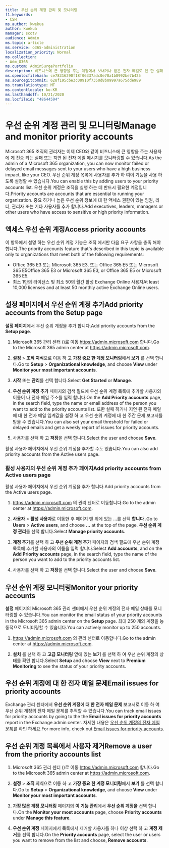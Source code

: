 ```yaml
---
title: 우선 순위 계정 관리 및 모니터링
f1.keywords:
- CSH
ms.author: kwekua
author: kwekua
manager: scotv
audience: Admin
ms.topic: article
ms.service: o365-administration
localization_priority: Normal
ms.collection:
- Adm_O365
ms.custom: AdminSurgePortfolio
description: 비즈니스에 큰 영향을 주는 계정에서 보내거나 받은 전자 메일로 인 한 실패 및 지연 된 메시지를 모니터링 합니다.
ms.openlocfilehash: ce78316290f18f06337adc0e78a1b8992be7b425
ms.sourcegitcommit: 628f195cbe3c00910f7350d8b09997a675dde989
ms.translationtype: MT
ms.contentlocale: ko-KR
ms.lasthandoff: 10/21/2020
ms.locfileid: "48644594"
---
```

# <a name="manage-and-monitor-priority-accounts"></a><span data-ttu-id="e9b1f-103">우선 순위 계정 관리 및 모니터링</span><span class="sxs-lookup"><span data-stu-id="e9b1f-103">Manage and monitor priority accounts</span></span>

<span data-ttu-id="e9b1f-104">Microsoft 365 조직의 관리자는 이제 CEO와 같이 비즈니스에 큰 영향을 주는 사용자에 게 전송 되는 실패 또는 지연 된 전자 메일 메시지를 모니터링할 수 있습니다.</span><span class="sxs-lookup"><span data-stu-id="e9b1f-104">As the admin of a Microsoft 365 organization, you can now monitor failed or delayed email messages sent to your users who have a high business impact, like your CEO.</span></span> <span data-ttu-id="e9b1f-105">우선 순위 계정 목록에 사용자를 추가 하 여이 기능을 사용 하도록 설정할 수 있습니다.</span><span class="sxs-lookup"><span data-stu-id="e9b1f-105">You can enable this by adding users to your priority accounts list.</span></span> <span data-ttu-id="e9b1f-106">우선 순위 계정은 조직을 실행 하는 데 반드시 필요한 계정입니다.</span><span class="sxs-lookup"><span data-stu-id="e9b1f-106">Priority accounts are accounts that are essential to running your organization.</span></span> <span data-ttu-id="e9b1f-107">중요 하거나 높은 우선 순위 정보에 대 한 액세스 권한이 있는 임원, 리더, 관리자 또는 기타 사용자를 추가 합니다.</span><span class="sxs-lookup"><span data-stu-id="e9b1f-107">Add executives, leaders, managers or other users who have access to sensitive or high priority information.</span></span>

## <a name="access-priority-accounts"></a><span data-ttu-id="e9b1f-108">액세스 우선 순위 계정</span><span class="sxs-lookup"><span data-stu-id="e9b1f-108">Access priority accounts</span></span>

<span data-ttu-id="e9b1f-109">이 항목에서 설명 하는 우선 순위 계정 기능은 조직 에서만 다음 요구 사항을 충족 해야 합니다.</span><span class="sxs-lookup"><span data-stu-id="e9b1f-109">The priority accounts feature that's described in this topic is available only to organizations that meet both of the following requirements:</span></span>

- <span data-ttu-id="e9b1f-110">Office 365 E3 또는 Microsoft 365 E3, 또는 Office 365 E5 또는 Microsoft 365 E5</span><span class="sxs-lookup"><span data-stu-id="e9b1f-110">Office 365 E3 or Microsoft 365 E3, or Office 365 E5 or Microsoft 365 E5.</span></span>
- <span data-ttu-id="e9b1f-111">최소 1만의 라이선스 및 최소 50의 월간 활성 Exchange Online 사용자</span><span class="sxs-lookup"><span data-stu-id="e9b1f-111">At least 10,000 licenses and at least 50 monthly active Exchange Online users.</span></span>

## <a name="add-priority-accounts-from-the-setup-page"></a><span data-ttu-id="e9b1f-112">설정 페이지에서 우선 순위 계정 추가</span><span class="sxs-lookup"><span data-stu-id="e9b1f-112">Add priority accounts from the Setup page</span></span>

<span data-ttu-id="e9b1f-113">**설정 페이지**에서 우선 순위 계정을 추가 합니다.</span><span class="sxs-lookup"><span data-stu-id="e9b1f-113">Add priority accounts from the **Setup page**.</span></span>

1. <span data-ttu-id="e9b1f-114">Microsoft 365 관리 센터 ()로 이동 <a href="https://go.microsoft.com/fwlink/p/?linkid=2024339" target="_blank">https://admin.microsoft.com</a> 합니다.</span><span class="sxs-lookup"><span data-stu-id="e9b1f-114">Go to the Microsoft 365 admin center at <a href="https://go.microsoft.com/fwlink/p/?linkid=2024339" target="_blank">https://admin.microsoft.com</a>.</span></span>

2. <span data-ttu-id="e9b1f-115">**설정**  >  **조직 지식**으로 이동 하 고 **가장 중요 한 계정 모니터링**에서 **보기** 를 선택 합니다.</span><span class="sxs-lookup"><span data-stu-id="e9b1f-115">Go to **Setup** > **Organizational knowledge**, and choose **View** under **Monitor your most important accounts**.</span></span>

3. <span data-ttu-id="e9b1f-116">**시작** 또는 **관리**를 선택 합니다.</span><span class="sxs-lookup"><span data-stu-id="e9b1f-116">Select **Get Started** or **Manage**.</span></span>

4. <span data-ttu-id="e9b1f-117">**우선 순위 계정 추가** 페이지의 검색 필드에 우선 순위 계정 목록에 추가할 사용자의 이름이 나 전자 메일 주소를 입력 합니다.</span><span class="sxs-lookup"><span data-stu-id="e9b1f-117">On the **Add Priority accounts** page, in the search field, type the name or email address of the person you want to add to the priority accounts list.</span></span> <span data-ttu-id="e9b1f-118">또한 실패 하거나 지연 된 전자 메일에 대 한 전자 메일 임계값을 설정 하 고 우선 순위 계정에 대 한 주간 문제 보고서를 받을 수 있습니다.</span><span class="sxs-lookup"><span data-stu-id="e9b1f-118">You can also set your email threshold for failed or delayed emails and get a weekly report of issues for priority accounts.</span></span>

5. <span data-ttu-id="e9b1f-119">사용자를 선택 하 고 **저장**을 선택 합니다.</span><span class="sxs-lookup"><span data-stu-id="e9b1f-119">Select the user and choose **Save**.</span></span>

<span data-ttu-id="e9b1f-120">활성 사용자 페이지에서 우선 순위 계정을 추가할 수도 있습니다.</span><span class="sxs-lookup"><span data-stu-id="e9b1f-120">You can also add priority accounts from the Active users page.</span></span>

### <a name="add-priority-accounts-from-active-users-page"></a><span data-ttu-id="e9b1f-121">활성 사용자의 우선 순위 계정 추가 페이지</span><span class="sxs-lookup"><span data-stu-id="e9b1f-121">Add priority accounts from Active users page</span></span>

<span data-ttu-id="e9b1f-122">활성 사용자 페이지에서 우선 순위 계정을 추가 합니다.</span><span class="sxs-lookup"><span data-stu-id="e9b1f-122">Add priority accounts from the Active users page.</span></span>

1. <span data-ttu-id="e9b1f-123"><a href="https://go.microsoft.com/fwlink/p/?linkid=2024339" target="_blank">https://admin.microsoft.com</a> 의 관리 센터로 이동합니다.</span><span class="sxs-lookup"><span data-stu-id="e9b1f-123">Go to the admin center at <a href="https://go.microsoft.com/fwlink/p/?linkid=2024339" target="_blank">https://admin.microsoft.com</a>.</span></span>

2. <span data-ttu-id="e9b1f-124">**사용자**  >  **활성 사용자**로 이동한 후 페이지 맨 위에 있는 ...를 선택 **합니다** .</span><span class="sxs-lookup"><span data-stu-id="e9b1f-124">Go to **Users** > **Active users**, and choose **...** at the top of the page.</span></span> <span data-ttu-id="e9b1f-125">**우선 순위 계정 관리**를 선택 합니다.</span><span class="sxs-lookup"><span data-stu-id="e9b1f-125">Select **Manage priority accounts**.</span></span>

3. <span data-ttu-id="e9b1f-126">**계정 추가**를 선택 하 고 **우선 순위 계정 추가** 페이지의 검색 필드에 우선 순위 계정 목록에 추가할 사용자의 이름을 입력 합니다.</span><span class="sxs-lookup"><span data-stu-id="e9b1f-126">Select **Add accounts**, and on the **Add Priority accounts** page, in the search field, type the name of the person you want to add to the priority accounts list.</span></span>

4. <span data-ttu-id="e9b1f-127">사용자를 선택 하 고 **저장**을 선택 합니다.</span><span class="sxs-lookup"><span data-stu-id="e9b1f-127">Select the user and choose **Save**.</span></span>

## <a name="monitor-your-priority-accounts"></a><span data-ttu-id="e9b1f-128">우선 순위 계정 모니터링</span><span class="sxs-lookup"><span data-stu-id="e9b1f-128">Monitor your priority accounts</span></span>

<span data-ttu-id="e9b1f-129">**설정** 페이지의 Microsoft 365 관리 센터에서 우선 순위 계정의 전자 메일 상태를 모니터링할 수 있습니다.</span><span class="sxs-lookup"><span data-stu-id="e9b1f-129">You can monitor the email status of your priority accounts in the Microsoft 365 admin center on the **Setup** page.</span></span> <span data-ttu-id="e9b1f-130">최대 250 개의 계정을 능동적으로 모니터링할 수 있습니다.</span><span class="sxs-lookup"><span data-stu-id="e9b1f-130">You can actively monitor up to 250 accounts.</span></span>

1. <span data-ttu-id="e9b1f-131"><a href="https://go.microsoft.com/fwlink/p/?linkid=2024339" target="_blank">https://admin.microsoft.com</a> 의 관리 센터로 이동합니다.</span><span class="sxs-lookup"><span data-stu-id="e9b1f-131">Go to the admin center at <a href="https://go.microsoft.com/fwlink/p/?linkid=2024339" target="_blank">https://admin.microsoft.com</a>.</span></span>

2. <span data-ttu-id="e9b1f-132">**설치** 를 선택 하 고 **고급 모니터링** 옆에 있는 **보기** 를 선택 하 여 우선 순위 계정의 상태를 확인 합니다.</span><span class="sxs-lookup"><span data-stu-id="e9b1f-132">Select **Setup** and choose **View** next to **Premium Monitoring** to see the status of your priority accounts.</span></span>

## <a name="email-issues-for-priority-accounts"></a><span data-ttu-id="e9b1f-133">우선 순위 계정에 대 한 전자 메일 문제</span><span class="sxs-lookup"><span data-stu-id="e9b1f-133">Email issues for priority accounts</span></span>

<span data-ttu-id="e9b1f-134">Exchange 관리 센터에서 **우선 순위 계정에 대 한 전자 메일 문제** 보고서로 이동 하 여 우선 순위 계정의 전자 메일 문제를 추적할 수 있습니다.</span><span class="sxs-lookup"><span data-stu-id="e9b1f-134">You can track email issues for priority accounts by going to the the **Email issues for priority accounts** report in the Exchange admin center.</span></span> <span data-ttu-id="e9b1f-135">자세한 내용은 [우선 순위 계정의 전자 메일 문제](https://docs.microsoft.com/exchange/monitoring/mail-flow-reports/mfr-email-issues-for-priority-accounts-report)를 확인 하세요.</span><span class="sxs-lookup"><span data-stu-id="e9b1f-135">For more info, check out [Email issues for priority accounts](https://docs.microsoft.com/exchange/monitoring/mail-flow-reports/mfr-email-issues-for-priority-accounts-report).</span></span>

## <a name="remove-a-user-from-the-priority-accounts-list"></a><span data-ttu-id="e9b1f-136">우선 순위 계정 목록에서 사용자 제거</span><span class="sxs-lookup"><span data-stu-id="e9b1f-136">Remove a user from the priority accounts list</span></span>

1. <span data-ttu-id="e9b1f-137">Microsoft 365 관리 센터 ()로 이동 <a href="https://go.microsoft.com/fwlink/p/?linkid=2024339" target="_blank">https://admin.microsoft.com</a> 합니다.</span><span class="sxs-lookup"><span data-stu-id="e9b1f-137">Go to the Microsoft 365 admin center at <a href="https://go.microsoft.com/fwlink/p/?linkid=2024339" target="_blank">https://admin.microsoft.com</a>.</span></span>

2. <span data-ttu-id="e9b1f-138">**설정**  >  **조직 지식**으로 이동 하 고 **가장 중요 한 계정 모니터링**에서 **보기** 를 선택 합니다.</span><span class="sxs-lookup"><span data-stu-id="e9b1f-138">Go to **Setup** > **Organizational knowledge**, and choose **View** under **Monitor your most important accounts**.</span></span>

3. <span data-ttu-id="e9b1f-139">**가장 많은 계정 모니터링** 페이지의 **이 기능 관리**에서 **우선 순위 계정을** 선택 합니다.</span><span class="sxs-lookup"><span data-stu-id="e9b1f-139">On the **Monitor your most accounts** page, choose **Priority accounts** under **Manage this feature**.</span></span>

4. <span data-ttu-id="e9b1f-140">**우선 순위 계정** 페이지에서 목록에서 제거할 사용자를 하나 이상 선택 하 고 **계정 제거**를 선택 합니다.</span><span class="sxs-lookup"><span data-stu-id="e9b1f-140">On the **Priority accounts** page, select the user or users you want to remove from the list and choose, **Remove accounts**.</span></span>